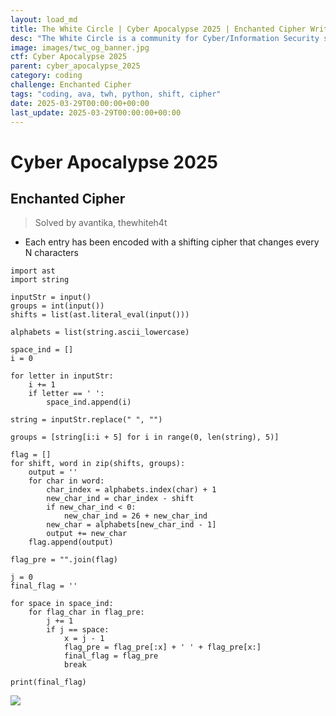```yaml
---
layout: load_md
title: The White Circle | Cyber Apocalypse 2025 | Enchanted Cipher Writeup
desc: "The White Circle is a community for Cyber/Information Security students, enthusiasts and professionals. You can discuss anything related to Security, share your knowledge with others, get help when you need it and proceed further in your journey with amazing people from all over the world."
image: images/twc_og_banner.jpg
ctf: Cyber Apocalypse 2025
parent: cyber_apocalypse_2025
category: coding
challenge: Enchanted Cipher
tags: "coding, ava, twh, python, shift, cipher"
date: 2025-03-29T00:00:00+00:00
last_update: 2025-03-29T00:00:00+00:00
---
```


<h1 class="heading card-title white-text">Cyber Apocalypse 2025</h1>

## Enchanted Cipher
> Solved by avantika, thewhiteh4t


- Each entry has been encoded with a shifting cipher that changes every N characters

```
import ast
import string

inputStr = input()
groups = int(input())
shifts = list(ast.literal_eval(input()))

alphabets = list(string.ascii_lowercase)

space_ind = []
i = 0

for letter in inputStr:
    i += 1
    if letter == ' ':
        space_ind.append(i)

string = inputStr.replace(" ", "")

groups = [string[i:i + 5] for i in range(0, len(string), 5)]

flag = []
for shift, word in zip(shifts, groups):
    output = ''
    for char in word:
        char_index = alphabets.index(char) + 1
        new_char_ind = char_index - shift
        if new_char_ind < 0:
            new_char_ind = 26 + new_char_ind
        new_char = alphabets[new_char_ind - 1]
        output += new_char
    flag.append(output)

flag_pre = "".join(flag)

j = 0
final_flag = ''

for space in space_ind:
    for flag_char in flag_pre:
        j += 1
        if j == space:
            x = j - 1
            flag_pre = flag_pre[:x] + ' ' + flag_pre[x:]
            final_flag = flag_pre
            break

print(final_flag)
```   


![](https://i.imgur.com/oy8ZeFl.png)

